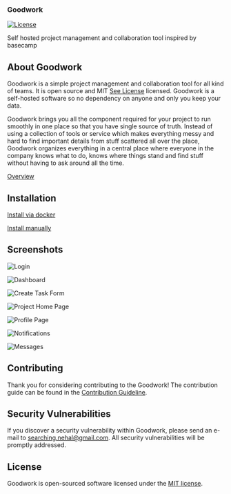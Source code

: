 ### Goodwork
[![License](http://img.shields.io/badge/license-MIT-brightgreen.svg?style=flat-square)](https://github.com/iluminar/goodwork/blob/dev/LICENSE)

Self hosted project management and collaboration tool inspired by basecamp

## About Goodwork

Goodwork is a simple project management and collaboration tool for all kind of teams. It is open source and MIT [See License](https://github.com/iluminar/goodwork/blob/dev/LICENSE) licensed. Goodwork is a self-hosted software so no dependency on anyone and only you keep your data.

Goodwork brings you all the component required for your project to run smoothly in one place so that you have single source of truth. Instead of using a collection of tools or service which makes everything messy and hard to find important details from stuff scattered all over the place, Goodwork organizes everything in a central place where everyone in the company knows what to do, knows where things stand and find stuff without having to ask around all the time.

[Overview](https://github.com/iluminar/goodwork/wiki/Overview)


## Installation

[Install via docker](https://github.com/iluminar/goodwork/wiki/Installation#setup-using-docker)

[Install manually](https://github.com/iluminar/goodwork/wiki/Installation#setup-usual-way-if-youre-not-using-docker)


## Screenshots

![Login](https://i.imgur.com/hcSwUA5.png)

![Dashboard](https://i.imgur.com/R6UOAmu.png)

![Create Task Form](https://i.imgur.com/QlkS0IJ.png)

![Project Home Page](https://i.imgur.com/ksmmfAo.png)

![Profile Page](https://i.imgur.com/jIN7FQL.png)

![Notifications](https://i.imgur.com/XGdakw9.png)

![Messages](https://i.imgur.com/Qb9hkc6.png)

## Contributing

Thank you for considering contributing to the Goodwork! The contribution guide can be found in the [Contribution Guideline](https://github.com/iluminar/goodwork/wiki/Contribution-Guideline).

## Security Vulnerabilities

If you discover a security vulnerability within Goodwork, please send an e-mail to searching.nehal@gmail.com. All security vulnerabilities will be promptly addressed.

## License

Goodwork is open-sourced software licensed under the [MIT license](http://opensource.org/licenses/MIT).
